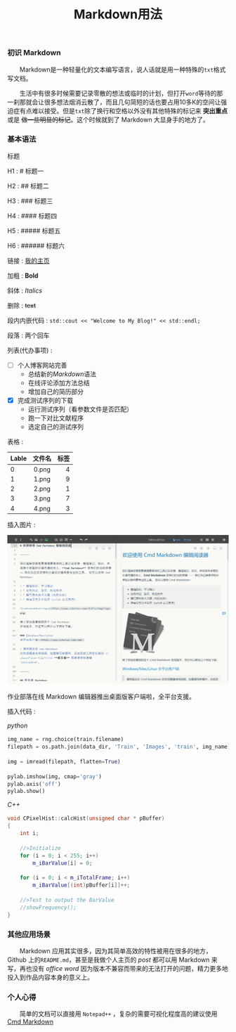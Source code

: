﻿---
layout: post
title: Markdown用法
data: 2018-04-19
tags: wits
---


### 初识 Markdown

　　Markdown是一种轻量化的文本编写语言，说人话就是用一种特殊的`txt`格式写文档。

　　生活中有很多时候需要记录零散的想法或临时的计划，但打开`word`等待的那一刹那就会让很多想法烟消云散了，而且几句简短的话也要占用10多K的空间让强迫症有点难以接受。但是`txt`除了换行和空格以外没有其他特殊的标记来 **突出重点** 或是  ~~做一些明显的标记~~。这个时候就到了 Markdown 大显身手的地方了。
　　
### 基本语法

标题

H1 : # 标题一

H2 : ## 标题二

H3 : ### 标题三

H4 : #### 标题四

H5 : ##### 标题五

H6 : ###### 标题六

链接 : [我的主页](https://nbsmalltree.github.io)

加粗 : **Bold**

斜体 : *Italics*

删除 : ~~text~~

段内内嵌代码 : `std::cout << "Welcome to My Blog!" << std::endl;`

段落 : 两个回车

列表(代办事项) :

  - [ ] 个人博客网站完善
    - 总结新的*Markdown*语法
	- 在线评论添加方法总结
	- 增加自己的简历部分
  - [x] 完成测试序列的下载
    - 运行测试序列（看参数文件是否匹配）
	- 跑一下对比文献程序
	- 选定自己的测试序列

表格 : 

|Lable| 文件名 | 标签 |
|:-- |:-----:| ---:|
|  0 | 0.png |  4  |
|  1 | 1.png |  9  |
|  2 | 2.png |  1  |
|  3 | 3.png |  7  |
|  4 | 4.png |  3  |

插入图片 :
 
![](/images/posts/markdown/image1.png)

作业部落在线 Markdown 编辑器推出桌面版客户端啦，全平台支援。

插入代码 : 

*python*
```python
img_name = rng.choice(train.filename)
filepath = os.path.join(data_dir, 'Train', 'Images', 'train', img_name)

img = imread(filepath, flatten=True)

pylab.imshow(img, cmap='gray')
pylab.axis('off')
pylab.show()
```

*C++*
```c++
void CPixelHist::calcHist(unsigned char * pBuffer)
{
	int i;

	//>Initialize
	for (i = 0; i < 255; i++)
		m_iBarValue[i] = 0;

	for (i = 0; i < m_iTotalFrame; i++)
		m_iBarValue[(int)pBuffer[i]]++;

	//>Test to output the BarValue
	//showFrequency();
}
```

### 其他应用场景

　　Markdown 应用其实很多，因为其简单高效的特性被用在很多的地方，Github 上的`README.md`，甚至是我做个人主页的 *post* 都可以用 Markdown 来写，再也没有 *office word* 因为版本不兼容而带来的无法打开的问题，精力更多地投入到作品内容本身的意义上。
　　
### 个人心得

　　简单的文档可以直接用 `Notepad++` ，复杂的需要可视化程度高的建议使用 [Cmd Markdown](https://www.zybuluo.com/cmd/?utm_source=mindstore.io)
